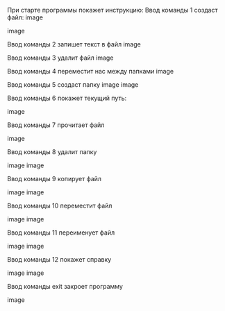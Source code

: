 При старте программы покажет инструкцию: Ввод команды 1 создаст файл: image

image

Ввод команды 2 запишет текст в файл image

Ввод команды 3 удалит файл image

Ввод команды 4 переместит нас между папками image

Ввод команды 5 создаст папку image image

Ввод команды 6 покажет текущий путь:

image

Ввод команды 7 прочитает файл

image

Ввод команды 8 удалит папку

image image

Ввод команды 9 копирует файл

image image

Ввод команды 10 переместит файл

image image

Ввод команды 11 переименует файл

image image

Ввод команды 12 покажет справку

image image

Ввод команды exit закроет программу

image
